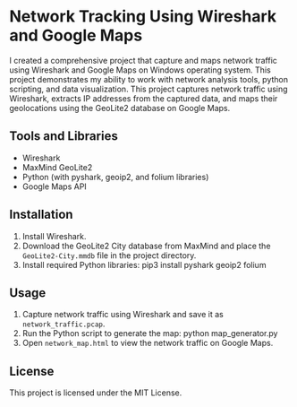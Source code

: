 # Network Tracking Using Wireshark and Google Maps

I created a comprehensive project that capture and maps network traffic using Wireshark and Google Maps on Windows operating system. This project demonstrates my ability to work with network analysis tools, python scripting, and data visualization. This project captures network traffic using Wireshark, extracts IP addresses from the captured data, and maps their geolocations using the GeoLite2 database on Google Maps.

## Tools and Libraries

- Wireshark
- MaxMind GeoLite2
- Python (with pyshark, geoip2, and folium libraries)
- Google Maps API

## Installation

1. Install Wireshark.
2. Download the GeoLite2 City database from MaxMind and place the `GeoLite2-City.mmdb` file in the project directory.
3. Install required Python libraries:
  pip3 install pyshark geoip2 folium	

## Usage

1. Capture network traffic using Wireshark and save it as `network_traffic.pcap`.
2. Run the Python script to generate the map:
  python map_generator.py
3. Open `network_map.html` to view the network traffic on Google Maps.

## License

This project is licensed under the MIT License.
